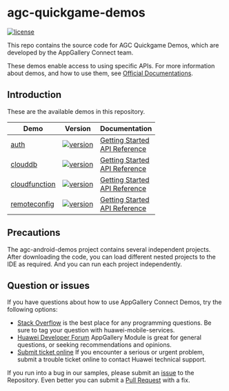 # agc-quickgame-demos
[![license](https://img.shields.io/badge/license-Apache--2.0-green)](./LICENCE)

This repo contains the source code for AGC Quickgame Demos, which are developed by the AppGallery Connect team.

These demos enable access to using specific APIs. For more information
about demos, and how to use them, see
[Official Documentations](https://developer.huawei.com/consumer/cn/doc/development/AppGallery-connect-Guides/agc-auth-quickgame-getstarted-0000001133708403).


## Introduction
These are the available demos in this repository.

| Demo | Version | Documentation |
|--------|-----|-----|
| [auth](./auth) | [![version](https://img.shields.io/badge/Release-1.4.3.300-yellow)](./auth) | [Getting Started](https://developer.huawei.com/consumer/en/doc/development/AppGallery-connect-Guides/agc-auth-server-getstarted-0000001054287616) <br/> [API Reference](https://developer.huawei.com/consumer/cn/doc/development/AppGallery-connect-References/agc-auth-service-webapi-overview-0000001054343230) |
| [clouddb](./auth) | [![version](https://img.shields.io/badge/Release-1.0.0-yellow)](./clouddb) | [Getting Started](https://developer.huawei.com/consumer/cn/doc/development/AppGallery-connect-Guides/agc-clouddb-get-started-quickgame-0000001128615740) <br/> [API Reference](https://developer.huawei.com/consumer/cn/doc/development/AppGallery-connect-References/clouddb-quickgame-overview-0000001174627637) |
| [cloudfunction](./cloudstorage) | [![version](https://img.shields.io/badge/Release-1.4.3-yellow)](./cloudfunction) | [Getting Started](https://developer.huawei.com/consumer/cn/doc/development/AppGallery-connect-Guides/agc-cloudfunction-functioncall-quickgame-0000001136048664) <br/> [API Reference](https://developer.huawei.com/consumer/cn/doc/development/AppGallery-connect-References/overview-web-0000001059879805) |
| [remoteconfig](./remoteconfig) | [![version](https://img.shields.io/badge/Release-1.4.3.300-yellow)](./remoteconfig) | [Getting Started](https://developer.huawei.com/consumer/cn/doc/development/AppGallery-connect-Guides/agc-remoteconfig-quickapp-getstarted-0000001133920087) <br/> [API Reference](https://developer.huawei.com/consumer/cn/doc/development/AppGallery-connect-References/web-remoteconfig-overview-0000001057829368) |

## Precautions
The agc-android-demos project contains several independent projects. After downloading the code, you can load different nested projects to the IDE as required. And you can run each project independently.

## Question or issues
If you have questions about how to use AppGallery Connect Demos, try the following options:  
* [Stack Overflow](https://stackoverflow.com/questions/tagged/appgallery) is the best place for any programming questions. Be sure to tag your question with huawei-mobile-services.  
* [Huawei Developer Forum](https://forums.developer.huawei.com/forumPortal/en/home?fid=0101188387844930001) AppGallery Module is great for general questions, or seeking recommendations and opinions.
* [Submit ticket online](https://developer.huawei.com/consumer/en/support/feedback/#/) If you encounter a serious or urgent problem, submit a trouble ticket online to contact Huawei technical support.

If you run into a bug in our samples, please submit an [issue](https://github.com/AppGalleryConnect/agc-android-demos/issues) to the Repository. Even better you can submit a [Pull Request](https://github.com/AppGalleryConnect/agc-android-demos/pulls) with a fix.
